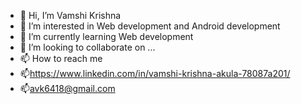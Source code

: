 - 👋 Hi, I’m Vamshi Krishna
- 👀 I’m interested in Web development and Android development
- 🌱 I’m currently learning Web development
- 💞️ I’m looking to collaborate on ...
- 📫 How to reach me 
- 📫https://www.linkedin.com/in/vamshi-krishna-akula-78087a201/
- 📫avk6418@gmail.com

<!---
vamshi1905/vamshi1905 is a ✨ special ✨ repository because its `README.md` (this file) appears on your GitHub profile.
You can click the Preview link to take a look at your changes.
--->
